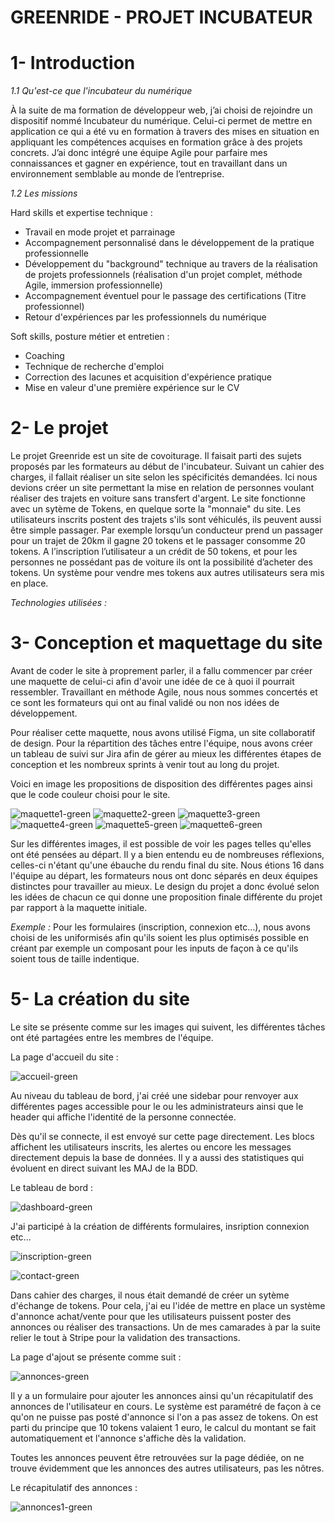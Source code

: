 # GREENRIDE - PROJET INCUBATEUR
	
# 1- Introduction
	
_1.1 Qu'est-ce que l'incubateur du numérique_

À la suite de ma formation de développeur web, j’ai choisi de rejoindre un dispositif nommé Incubateur du numérique.
Celui-ci permet de mettre en application ce qui a été vu en formation à travers des mises en situation en appliquant les compétences acquises en formation grâce à des projets concrets.
J’ai donc intégré une équipe Agile pour parfaire mes connaissances et gagner en expérience, tout en travaillant dans un environnement semblable au monde de l’entreprise.

_1.2 Les missions_

Hard skills et expertise technique :

- Travail en mode projet et parrainage
- Accompagnement personnalisé dans le développement de la pratique professionnelle
- Développement du "background" technique au travers de la réalisation de projets professionnels (réalisation d'un projet complet, méthode Agile, immersion professionnelle)
- Accompagnement éventuel pour le passage des certifications (Titre professionnel)
- Retour d'expériences par les professionnels du numérique

Soft skills, posture métier et entretien :

- Coaching
- Technique de recherche d'emploi
- Correction des lacunes et acquisition d'expérience pratique
- Mise en valeur d'une première expérience sur le CV

# 2- Le projet

Le projet Greenride est un site de covoiturage. Il faisait parti des sujets proposés par les formateurs au début de l'incubateur. Suivant un cahier des charges, il fallait réaliser un site selon les spécificités demandées.
Ici nous devions créer un site permettant la mise en relation de personnes voulant réaliser des trajets en voiture sans transfert d'argent. Le site fonctionne avec un sytème de Tokens, en quelque sorte la "monnaie" du site.
Les utilisateurs inscrits postent des trajets s'ils sont véhiculés, ils peuvent aussi être simple passager.
Par exemple lorsqu’un conducteur prend un passager pour un trajet de 20km il gagne 20 tokens et le passager consomme 20 tokens. A l’inscription l’utilisateur a un crédit de 50 tokens, et pour les personnes ne possédant
pas de voiture ils ont la possibilité d’acheter des tokens. Un système pour vendre mes tokens aux autres utilisateurs sera mis en place.

_Technologies utilisées :_


# 3- Conception et maquettage du site

Avant de coder le site à proprement parler, il a fallu commencer par créer une maquette de celui-ci afin d'avoir une idée de ce à quoi il pourrait ressembler. Travaillant en méthode Agile, nous nous sommes concertés et ce sont les formateurs qui ont au final validé ou non nos idées de développement.

Pour réaliser cette maquette, nous avons utilisé Figma, un site collaboratif de design. Pour la répartition des tâches entre l'équipe, nous avons créer un tableau de suivi sur Jira afin de gérer au mieux les différentes étapes de conception et les nombreux sprints à venir tout au long du projet.

Voici en image les propositions de disposition des différentes pages ainsi que le code couleur choisi pour le site.

![maquette1-green](https://github.com/cedric-chimot/Greenride/assets/106061524/f784e26a-898b-47b8-a5a7-98449d039926)
![maquette2-green](https://github.com/cedric-chimot/Greenride/assets/106061524/e1aff879-ce42-4697-9b39-8fb51306cca6)
![maquette3-green](https://github.com/cedric-chimot/Greenride/assets/106061524/76d732b1-1900-4856-85c8-7b3ade2bfde2)
![maquette4-green](https://github.com/cedric-chimot/Greenride/assets/106061524/ceb1f78b-05ae-4408-963d-b8fc9e39ea16)
![maquette5-green](https://github.com/cedric-chimot/Greenride/assets/106061524/179399e4-06d0-48e0-a4c2-daaff3bf2427)
![maquette6-green](https://github.com/cedric-chimot/Greenride/assets/106061524/93d5addc-45e9-4388-b9e3-2b204891d0c6)

Sur les différentes images, il est possible de voir les pages telles qu'elles ont été pensées au départ. Il y a bien entendu eu de nombreuses réflexions, celles-ci n'étant qu'une ébauche du rendu final du site. Nous étions 16 dans l'équipe au départ, les formateurs nous ont donc séparés en deux équipes distinctes pour travailler au mieux. Le design du projet a donc évolué selon les idées de chacun ce qui donne une proposition finale différente du projet par rapport à la maquette initiale.

_Exemple :_
Pour les formulaires (inscription, connexion etc...), nous avons choisi de les uniformisés afin qu'ils soient les plus optimisés possible en créant par exemple un composant pour les inputs de façon à ce qu'ils soient tous de taille indentique.

# 5- La création du site

 Le site se présente comme sur les images qui suivent, les différentes tâches ont été partagées entre les membres de l'équipe.

 La page d'accueil du site :
 
![accueil-green](https://github.com/cedric-chimot/Greenride/assets/106061524/63704da0-7e2f-4deb-a43f-5c2bd328d0ec)

Au niveau du tableau de bord, j'ai créé une sidebar pour renvoyer aux différentes pages accessible pour le ou les administrateurs ainsi que le header
qui affiche l'identité de la personne connectée.

Dès qu'il se connecte, il est envoyé sur cette page directement. Les blocs affichent les utilisateurs inscrits, les alertes ou encore les messages
directement depuis la base de données. Il y a aussi des statistiques qui évoluent en direct suivant les MAJ de la BDD.

Le tableau de bord :

![dashboard-green](https://github.com/cedric-chimot/Greenride/assets/106061524/890668d5-652e-4bc6-a573-15323bf29a55)

J'ai participé à la création de différents formulaires, insription connexion etc... 

![inscription-green](https://github.com/cedric-chimot/Greenride/assets/106061524/614693a0-e474-443e-a7b2-8986b9a37d71)

![contact-green](https://github.com/cedric-chimot/Greenride/assets/106061524/b95086af-7275-4097-9ce7-8e0cf2cc54cc)

Dans cahier des charges, il nous était demandé de créer un sytème d'échange de tokens. Pour cela, j'ai eu l'idée de mettre en place un système d'annonce achat/vente
pour que les utilisateurs puissent poster des annonces ou réaliser des transactions. Un de mes camarades à par la suite relier le tout à Stripe pour la validation
des transactions.

La page d'ajout se présente comme suit : 

![annonces-green](https://github.com/cedric-chimot/Greenride/assets/106061524/1a07fbee-3a1f-416d-8607-2b1b56a44950)

Il y a un formulaire pour ajouter les annonces ainsi qu'un récapitulatif des annonces de l'utilisateur en cours. Le système est paramétré de façon à ce qu'on
ne puisse pas posté d'annonce si l'on a pas assez de tokens. On est parti du principe que 10 tokens valaient 1 euro, le calcul du montant se fait automatiquement
et l'annonce s'affiche dès la validation.

Toutes les annonces peuvent être retrouvées sur la page dédiée, on ne trouve évidemment que les annonces des autres utilisateurs, pas les nôtres.

Le récapitulatif des annonces : 

![annonces1-green](https://github.com/cedric-chimot/Greenride/assets/106061524/a5f81542-24e5-4d39-aa8b-639164cef4a1)
